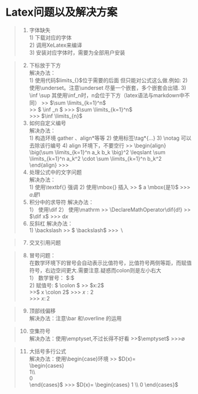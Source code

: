 # Latex问题以及解决方案
>1. 字体缺失\
    1) 下载对应的字体\
    2) 调用XeLatex来编译\
    3) 安装对应字体时，需要为全部用户安装
   
>2. 下标放于下方\
    解决办法：\
     1) 使用代码\$limits_{}\$位于需要的后面 但只能对公式这么做.例如:
     2) 使用\underset。注意\underset 尽量一个嵌套，多个嵌套会出错. 
     3) \inf \sup 其使用\inf_n时，n会位于下方（latex语法与markdown中不同）
      >> \$\sum \limits_{k=1}^n\$ \
      >> \$ \inf _n \$
      >>>  $\sum \limits_{k=1}^n$ \
      >>> $\inf \limits_{n}$
>3. 如何自定义编号\
     解决办法：\
      1) 构造环境 gather 、align*等等
      2) 使用标签\tag\*{...}
      3) \notag 可以去除该行编号
      4) align 环境下，不要空行
       >>  \begin{align}\
       \big(\sum \limits_{k=1}^n a_k b_k \big)^2 \leqslant \sum \limits_{k=1}^n a_k^2 \cdot \sum \limits_{k=1}^n b_k^2 \
    \end{align}
    >>> 
>4. 处理公式中的文字问题\
     解决办法：\
      1) 使用\textbf{} 强调
      2) 使用\mbox{} 插入
       >> \$ a \mbox{是1}\$
       >>> $a 是1$
>5. 积分中的求导符
     解决办法：\
      1） 使用\dif
      2） 使用\mathrm
      >> \DeclareMathOperator\dif{d\!}
      >>  \$\dif x\$
       >>> $\mathrm{d} x$
>6. 反斜杠
     解决办法：\
      1) \backslash
        >> \$ \backslash\$
        >>> $\backslash$

>7. 交叉引用问题

>8. 冒号问题：\
    在数学环境下的冒号会自动表示比值符号，比值符号两侧等距，而赋值符号，右边空间更大.需要注意.疑惑而colon则是左小右大\
    1） 数学冒号： \$:\$\
    2)  赋值号: \$ \colon \$
        >> \$x:2\$\
        >>\$ x \colon 2\$
        >>> $x:2$ \
        >>> $x \colon 2$

>9. 顶部线偏移\
    解决办法：注意\bar 和\overline 的运用

>10. 空集符号\
    解决办法：使用\emptyset,不过长得不好看
     >>\$\emptyset\$
     >>>$\emptyset$

>11. 大括号多行公式\
    解决办法：使用\begin{case}环境
    >>   \$D(x)=\
         \begin{cases}  \
           1\\\\\
           0   
         \end{cases}\$
    >>> $D(x)=
      \begin{cases}  
        1 \\
        0   
      \end{cases}$

    